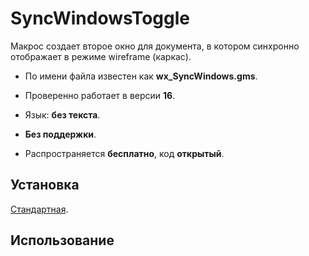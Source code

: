 # SyncWindowsToggle

Макрос создает второе окно для документа, в котором синхронно отображает в режиме wireframe (каркас).

- По имени файла известен как **wx_SyncWindows.gms**.

- Проверенно работает в версии **16**.
- Язык: **без текста**.
- **Без поддержки**.
- Распространяется **бесплатно**, код **открытый**.

## Установка

[Стандартная](../../articles/installation.md).

## Использование